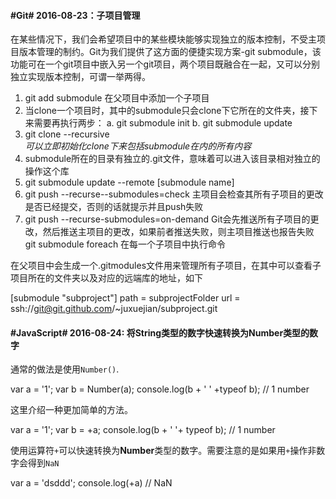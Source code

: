 #### #Git# 2016-08-23：子项目管理

在某些情况下，我们会希望项目中的某些模块能够实现独立的版本控制，不受主项目版本管理的制约。Git为我们提供了这方面的便捷实现方案-git submodule，该功能可在一个git项目中嵌入另一个git项目，两个项目既融合在一起，又可以分别独立实现版本控制，可谓一举两得。

  1. git add submodule <adresss> <target folder>  在父项目中添加一个子项目
  2. 当clone一个项目时，其中的submodule只会clone下它所在的文件夹，接下来需要再执行两步：
     a. git submodule init
     b. git submodule update
  3. git clone --recursive <address> 可以立即初始化clone下来包括submodule在内的所有内容
  4. submodule所在的目录有独立的.git文件，意味着可以进入该目录相对独立的操作这个库
  5. git submodule update --remote [submodule name]
  6. git push --recurse--submodules=check 主项目会检查其所有子项目的更改是否已经提交，否则的话就提示并且push失败
  7. git push --recurse-submodules=on-demand     Git会先推送所有子项目的更改，然后推送主项目的更改，如果前者推送失败，则主项目推送也报告失败
  git submodule foreach <commond line of string>  在每一个子项目中执行命令<commond line>

在父项目中会生成一个.gitmodules文件用来管理所有子项目，在其中可以查看子项目所在的文件夹以及对应的远端库的地址，如下

  [submodule "subproject"]
    path = subprojectFolder
    url = ssh://git@git.github.com/~juxuejian/subproject.git


#### #JavaScript# 2016-08-24: 将String类型的数字快速转换为Number类型的数字

通常的做法是使用`Number()`.

  var a = '1';
  var b = Number(a);
  console.log(b + ' ' +typeof b);  // 1 number

这里介绍一种更加简单的方法。

  var a = '1';
  var b = +a;
  console.log(b + ' '+ typeof b); // 1 number
  
使用运算符`+`可以快速转换为**Number**类型的数字。需要注意的是如果用`+`操作非数字会得到`NaN`

  var a = 'dsddd';
  console.log(+a) // NaN
